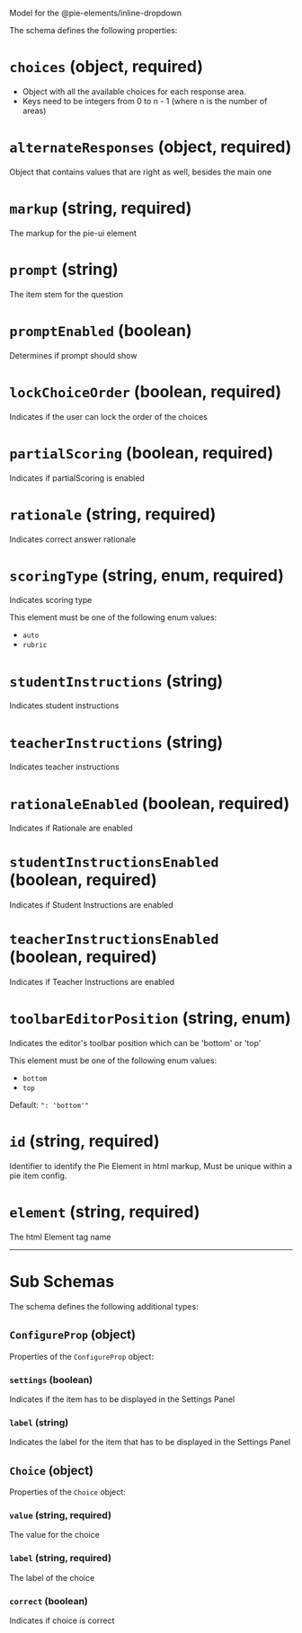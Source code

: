 Model for the @pie-elements/inline-dropdown

The schema defines the following properties:

# `choices` (object, required)

* Object with all the available choices for each response area.
* Keys need to be integers from 0 to n - 1 (where n is the number of areas)

# `alternateResponses` (object, required)

Object that contains values that are right as well, besides the main one

# `markup` (string, required)

The markup for the pie-ui element

# `prompt` (string)

The item stem for the question

# `promptEnabled` (boolean)

Determines if prompt should show

# `lockChoiceOrder` (boolean, required)

Indicates if the user can lock the order of the choices

# `partialScoring` (boolean, required)

Indicates if partialScoring is enabled

# `rationale` (string, required)

Indicates correct answer rationale

# `scoringType` (string, enum, required)

Indicates scoring type

This element must be one of the following enum values:

* `auto`
* `rubric`

# `studentInstructions` (string)

Indicates student instructions

# `teacherInstructions` (string)

Indicates teacher instructions

# `rationaleEnabled` (boolean, required)

Indicates if Rationale are enabled

# `studentInstructionsEnabled` (boolean, required)

Indicates if Student Instructions are enabled

# `teacherInstructionsEnabled` (boolean, required)

Indicates if Teacher Instructions are enabled

# `toolbarEditorPosition` (string, enum)

Indicates the editor's toolbar position which can be 'bottom' or 'top'

This element must be one of the following enum values:

* `bottom`
* `top`

Default: `": 'bottom'"`

# `id` (string, required)

Identifier to identify the Pie Element in html markup, Must be unique within a pie item config.

# `element` (string, required)

The html Element tag name

---

# Sub Schemas

The schema defines the following additional types:

## `ConfigureProp` (object)

Properties of the `ConfigureProp` object:

### `settings` (boolean)

Indicates if the item has to be displayed in the Settings Panel

### `label` (string)

Indicates the label for the item that has to be displayed in the Settings Panel

## `Choice` (object)

Properties of the `Choice` object:

### `value` (string, required)

The value for the choice

### `label` (string, required)

The label of the choice

### `correct` (boolean)

Indicates if choice is correct
